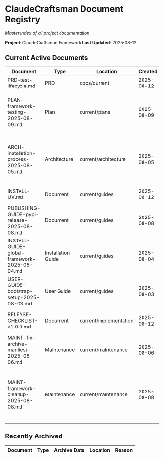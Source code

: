 # ClaudeCraftsman Document Registry
*Master index of all project documentation*

**Project**: ClaudeCraftsman Framework
**Last Updated**: 2025-08-12

## Current Active Documents
| Document | Type | Location | Created | Status | Purpose |
|----------|------|----------|---------|--------|---------|
| PRD-test-lifecycle.md | PRD | docs/current | 2025-08-12 | Complete | Test product requirements |
| PLAN-framework-testing-2025-08-09.md | Plan | current/plans | 2025-08-09 | Active | **Feature**: Comprehensive testing approach for ClaudeCraftsman framework installation |
| ARCH-installation-process-2025-08-05.md | Architecture | current/architecture | 2025-08-05 | Active | There are actually TWO different `.claude/` directories in play, serving different purposes: |
| INSTALL-UV.md | Document | current/guides | 2025-08-12 | Active | Installing ClaudeCraftsman with UV/UVX |
| PUBLISHING-GUIDE-pypi-release-2025-08-08.md | Document | current/guides | 2025-08-08 | Active | ClaudeCraftsman PyPI Publishing Guide |
| INSTALL-GUIDE-global-framework-2025-08-04.md | Installation Guide | current/guides | 2025-08-04 | Active | ClaudeCraftsman Global Installation Guide |
| USER-GUIDE-bootstrap-setup-2025-08-03.md | User Guide | current/guides | 2025-08-03 | Active | ClaudeCraftsman Bootstrap User Guide |
| RELEASE-CHECKLIST-v1.0.0.md | Document | current/implementation | 2025-08-12 | Active | Release Checklist for ClaudeCraftsman v1.0.0 |
| MAINT-fix-archive-manifest-2025-08-06.md | Maintenance | current/maintenance | 2025-08-06 | Active | Fix Archive Manifest Duplication |
| MAINT-framework-cleanup-2025-08-08.md | Maintenance | current/maintenance | 2025-08-08 | Active | This maintenance activity cleaned up the ClaudeCraftsman framework documentation structure by removi |

## Recently Archived
| Document | Type | Archive Date | Location | Reason |
|----------|------|--------------|----------|--------|
